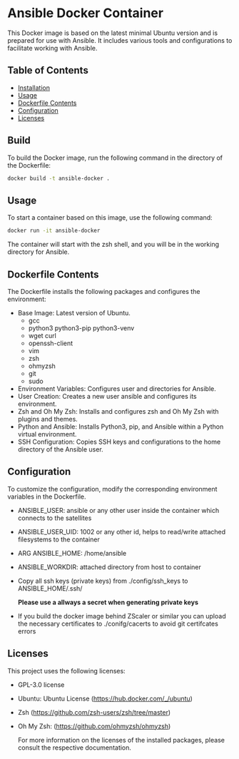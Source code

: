 # Ansible Docker Container

This Docker image is based on the latest minimal Ubuntu version and is prepared for use with Ansible.
It includes various tools and configurations to facilitate working with Ansible.

## Table of Contents

- [Installation](#installation)
- [Usage](#usage)
- [Dockerfile Contents](#dockerfile-contents)
- [Configuration](#configuration)
- [Licenses](#licenses)

## Build

To build the Docker image, run the following command in the directory of the Dockerfile:

```bash
docker build -t ansible-docker .
```

## Usage

To start a container based on this image, use the following command:

```bash
docker run -it ansible-docker
```

The container will start with the zsh shell, and you will be in the working directory for Ansible.

## Dockerfile Contents

The Dockerfile installs the following packages and configures the environment:

- Base Image: Latest version of Ubuntu.
  - gcc
  - python3 python3-pip python3-venv
  - wget curl
  - openssh-client
  - vim
  - zsh
  - ohmyzsh
  - git
  - sudo
- Environment Variables: Configures user and directories for Ansible.
- User Creation: Creates a new user ansible and configures its environment.
- Zsh and Oh My Zsh: Installs and configures zsh and Oh My Zsh with plugins and themes.
- Python and Ansible: Installs Python3, pip, and Ansible within a Python virtual environment.
- SSH Configuration: Copies SSH keys and configurations to the home directory of the Ansible user.

## Configuration

To customize the configuration, modify the corresponding environment variables in the Dockerfile.

- ANSIBLE_USER: ansible or any other user inside the container which connects to the satellites
- ANSIBLE_USER_UID: 1002 or any other id, helps to read/write attached filesystems to the container
- ARG ANSIBLE_HOME: /home/ansible
- ANSIBLE_WORKDIR: attached directory from host to container

- Copy all ssh keys (private keys) from ./config/ssh_keys to ANSIBLE_HOME/.ssh/

  **Please use a allways a secret when generating private keys**

- If you build the docker image behind ZScaler or similar you can upload the necessary certificates to ./conifg/cacerts
  to avoid git certifcates errors

## Licenses

This project uses the following licenses:

- GPL-3.0 license
- Ubuntu: Ubuntu License (https://hub.docker.com/_/ubuntu)
- Zsh (https://github.com/zsh-users/zsh/tree/master)
- Oh My Zsh: (https://github.com/ohmyzsh/ohmyzsh)

  For more information on the licenses of the installed packages, please consult the respective documentation.
